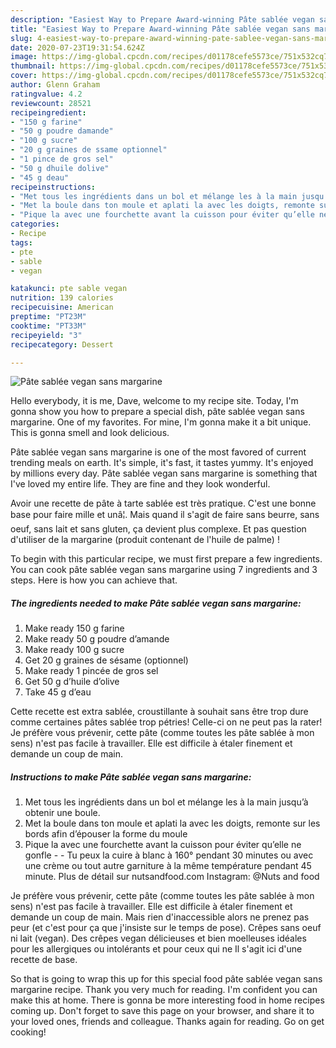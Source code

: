 ```yaml
---
description: "Easiest Way to Prepare Award-winning Pâte sablée vegan sans margarine"
title: "Easiest Way to Prepare Award-winning Pâte sablée vegan sans margarine"
slug: 4-easiest-way-to-prepare-award-winning-pate-sablee-vegan-sans-margarine
date: 2020-07-23T19:31:54.624Z
image: https://img-global.cpcdn.com/recipes/d01178cefe5573ce/751x532cq70/pate-sablee-vegan-sans-margarine-photo-principale-de-la-recette.jpg
thumbnail: https://img-global.cpcdn.com/recipes/d01178cefe5573ce/751x532cq70/pate-sablee-vegan-sans-margarine-photo-principale-de-la-recette.jpg
cover: https://img-global.cpcdn.com/recipes/d01178cefe5573ce/751x532cq70/pate-sablee-vegan-sans-margarine-photo-principale-de-la-recette.jpg
author: Glenn Graham
ratingvalue: 4.2
reviewcount: 28521
recipeingredient:
- "150 g farine"
- "50 g poudre damande"
- "100 g sucre"
- "20 g graines de ssame optionnel"
- "1 pince de gros sel"
- "50 g dhuile dolive"
- "45 g deau"
recipeinstructions:
- "Met tous les ingrédients dans un bol et mélange les à la main jusqu’à obtenir une boule."
- "Met la boule dans ton moule et aplati la avec les doigts, remonte sur les bords afin d’épouser la forme du moule"
- "Pique la avec une fourchette avant la cuisson pour éviter qu’elle ne gonfle  Tu peux la cuire à blanc à 160° pendant 30 minutes ou avec une crème ou tout autre garniture à la même température pendant 45 minute. Plus de détail sur nutsandfood.com Instagram: @Nuts and food"
categories:
- Recipe
tags:
- pte
- sable
- vegan

katakunci: pte sable vegan 
nutrition: 139 calories
recipecuisine: American
preptime: "PT23M"
cooktime: "PT33M"
recipeyield: "3"
recipecategory: Dessert

---
```



![Pâte sablée vegan sans margarine](https://img-global.cpcdn.com/recipes/d01178cefe5573ce/751x532cq70/pate-sablee-vegan-sans-margarine-photo-principale-de-la-recette.jpg)

Hello everybody, it is me, Dave, welcome to my recipe site. Today, I'm gonna show you how to prepare a special dish, pâte sablée vegan sans margarine. One of my favorites. For mine, I'm gonna make it a bit unique. This is gonna smell and look delicious.

Pâte sablée vegan sans margarine is one of the most favored of current trending meals on earth. It's simple, it's fast, it tastes yummy. It's enjoyed by millions every day. Pâte sablée vegan sans margarine is something that I've loved my entire life. They are fine and they look wonderful.

Avoir une recette de pâte à tarte sablée est très pratique. C&#39;est une bonne base pour faire mille et unâ¦. Mais quand il s&#39;agit de faire sans beurre, sans oeuf, sans lait et sans gluten, ça devient plus complexe. Et pas question d&#39;utiliser de la margarine (produit contenant de l&#39;huile de palme) !


To begin with this particular recipe, we must first prepare a few ingredients. You can cook pâte sablée vegan sans margarine using 7 ingredients and 3 steps. Here is how you can achieve that.

<!--inarticleads1-->

##### The ingredients needed to make Pâte sablée vegan sans margarine:

1. Make ready 150 g farine
1. Make ready 50 g poudre d’amande
1. Make ready 100 g sucre
1. Get 20 g graines de sésame (optionnel)
1. Make ready 1 pincée de gros sel
1. Get 50 g d’huile d’olive
1. Take 45 g d’eau


Cette recette est extra sablée, croustillante à souhait sans être trop dure comme certaines pâtes sablée trop pétries! Celle-ci on ne peut pas la rater! Je préfère vous prévenir, cette pâte (comme toutes les pâte sablée à mon sens) n&#39;est pas facile à travailler. Elle est difficile à étaler finement et demande un coup de main. 

<!--inarticleads2-->

##### Instructions to make Pâte sablée vegan sans margarine:

1. Met tous les ingrédients dans un bol et mélange les à la main jusqu’à obtenir une boule.
1. Met la boule dans ton moule et aplati la avec les doigts, remonte sur les bords afin d’épouser la forme du moule
1. Pique la avec une fourchette avant la cuisson pour éviter qu’elle ne gonfle -  - Tu peux la cuire à blanc à 160° pendant 30 minutes ou avec une crème ou tout autre garniture à la même température pendant 45 minute. Plus de détail sur nutsandfood.com Instagram: @Nuts and food


Je préfère vous prévenir, cette pâte (comme toutes les pâte sablée à mon sens) n&#39;est pas facile à travailler. Elle est difficile à étaler finement et demande un coup de main. Mais rien d&#39;inaccessible alors ne prenez pas peur (et c&#39;est pour ça que j&#39;insiste sur le temps de pose). Crêpes sans oeuf ni lait (vegan). Des crêpes vegan délicieuses et bien moelleuses idéales pour les allergiques ou intolérants et pour ceux qui ne Il s&#39;agit ici d&#39;une recette de base. 

So that is going to wrap this up for this special food pâte sablée vegan sans margarine recipe. Thank you very much for reading. I'm confident you can make this at home. There is gonna be more interesting food in home recipes coming up. Don't forget to save this page on your browser, and share it to your loved ones, friends and colleague. Thanks again for reading. Go on get cooking!
